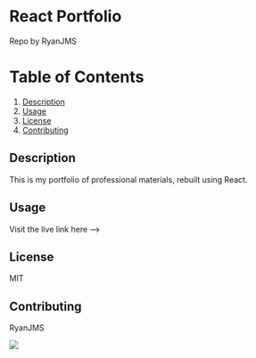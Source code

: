 
  # React Portfolio
  Repo by RyanJMS
  


  

  # Table of Contents
  1. [Description](#Description)
  2. [Usage](#Usage)
  3. [License](#License)
  4. [Contributing](#Contributing)



  
  ## Description

  This is my portfolio of professional materials, rebuilt using React.


  ## Usage

  Visit the live link here --> 

  ## License

  MIT

  ## Contributing

  RyanJMS
  
  <a href="undefined" style="float:left"><img src="https://avatars0.githubusercontent.com/u/59546790?v=4">
  
